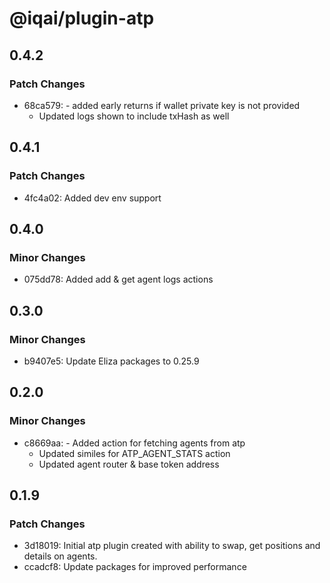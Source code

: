 # @iqai/plugin-atp

## 0.4.2

### Patch Changes

- 68ca579: - added early returns if wallet private key is not provided
  - Updated logs shown to include txHash as well

## 0.4.1

### Patch Changes

- 4fc4a02: Added dev env support

## 0.4.0

### Minor Changes

- 075dd78: Added add & get agent logs actions

## 0.3.0

### Minor Changes

- b9407e5: Update Eliza packages to 0.25.9

## 0.2.0

### Minor Changes

- c8669aa: - Added action for fetching agents from atp
  - Updated similes for ATP_AGENT_STATS action
  - Updated agent router & base token address

## 0.1.9

### Patch Changes

- 3d18019: Initial atp plugin created with ability to swap, get positions and details on agents.
- ccadcf8: Update packages for improved performance
